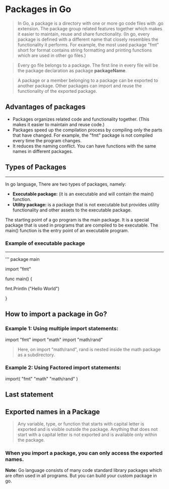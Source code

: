 # Packages in Go

> In Go, a package is a directory with one or more go code files with .go extension. The package group related features together which makes it easier to maintain, reuse and share functionality.
(In go, every package is defined with a different name that closely 
resembles the functionality it performs. For example, the most used 
package "fmt" short for format contains string formatting and printing 
functions which are used in other go files.)

> Every go file belongs to a package. The first line in every file will 
be the package declaration as package **packageName**. 

> A package or a member belonging to a package can be exported to another package. Other packages can import and reuse the functionality of the exported package.


## Advantages of packages
- Packages organizes related code and functionality together.
  (This makes it easier to maintain and reuse code.)
- Packages speed up the compilation process by compiling only the parts 
that have changed. For example, the "fmt" package is not compiled every time the program changes. 
- It reduces the naming conflict. You can have functions with the same names in different packages.

## Types of Packages
____________________
In go language, There are two types of packages, namely:
- **Executable package:** (it is an executable and will contain the main() function. 
- **Utility package:** is a package that is not executable but provides utility 
functionality and other assets to the executable package.

The starting point of a go program is the main package. 
It is a special package that is used in programs that are compiled to be 
executable. The main() function is the entry point of an executable program.

### Example of executable package
_________________________________
'''
package main

import "fmt"

func main() {

fmt.Println ("Hello World")

}

## How to import a package in Go?

### Example 1: Using multiple import statements:
import "fmt"
import "math"
import "math/rand"

> Here, on import "math/rand", rand is nested inside the math package 
> as a subdirectory.

### Example 2: Using Factored import statements:
import(
"fmt"
"math"
"math/rand"
)


## Last statement
## Exported names in a Package

> Any variable, type, or function that starts with capital letter is exported 
> and is visible outside the package. Anything that does not start with a 
> capital letter is not exported and is available only within the package.

### When you import a package, you can only access the exported names.

**Note:** Go language consists of many code standard library packages which 
are often used in all programs. But you can build your custom package in go.

